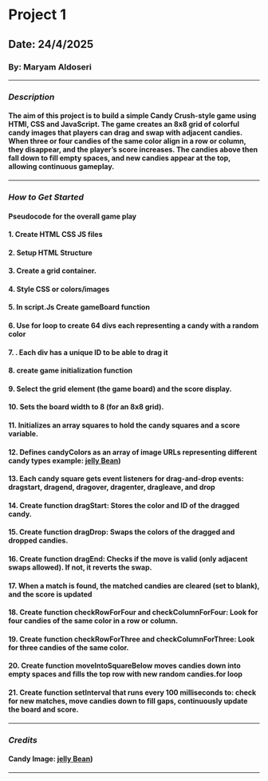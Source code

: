 # Project 1

## Date: 24/4/2025

### By: Maryam Aldoseri

---

### **_Description_**
#### The aim of this project is to build a simple Candy Crush-style game using HTMl, CSS and JavaScript. The game creates an 8x8 grid of colorful candy images that players can drag and swap with adjacent candies. When three or four candies of the same color align in a row or column, they disappear, and the player’s score increases. The candies above then fall down to fill empty spaces, and new candies appear at the top, allowing continuous gameplay.

---

### **_How to Get Started_**

#### Pseudocode for the overall game play
#### 1.	Create HTML CSS JS files
#### 2.	Setup HTML Structure 
#### 3.	Create a grid container.
#### 4.	Style CSS or colors/images
#### 5.	In script.Js Create gameBoard function
#### 6.	Use for loop to create 64 divs each representing a candy with a random color
#### 7.	. Each div has a unique ID to be able to drag it
#### 8.	create game initialization function 
#### 9.	Select the grid element (the game board) and the score display.
#### 10.	Sets the board width to 8 (for an 8x8 grid).
#### 11.	Initializes an array squares to hold the candy squares and a score variable.
#### 12.	Defines candyColors as an array of image URLs representing different candy types example: [jelly Bean](https://pngimg.com/image/13856))

#### 13.	Each candy square gets event listeners for drag-and-drop events: dragstart, dragend, dragover, dragenter, dragleave, and drop
#### 14.	 Create function dragStart: Stores the color and ID of the dragged candy.
#### 15.	Create function dragDrop: Swaps the colors of the dragged and dropped candies.
#### 16.	Create function dragEnd: Checks if the move is valid (only adjacent swaps allowed). If not, it reverts the swap.
#### 17.	When a match is found, the matched candies are cleared (set to blank), and the score is updated
#### 18.	Create function checkRowForFour and checkColumnForFour: Look for four candies of the same color in a row or column.
#### 19.	Create function checkRowForThree and checkColumnForThree: Look for three candies of the same color.
#### 20.	Create function moveIntoSquareBelow moves candies down into empty spaces and fills the top row with new random candies.for loop
#### 21.	Create function setInterval that runs every 100 milliseconds to: check for new matches, move candies down to fill gaps, continuously update the board and score.

---

### **_Credits_**

#### Candy Image: [jelly Bean](https://pngimg.com/image/13856))

---
